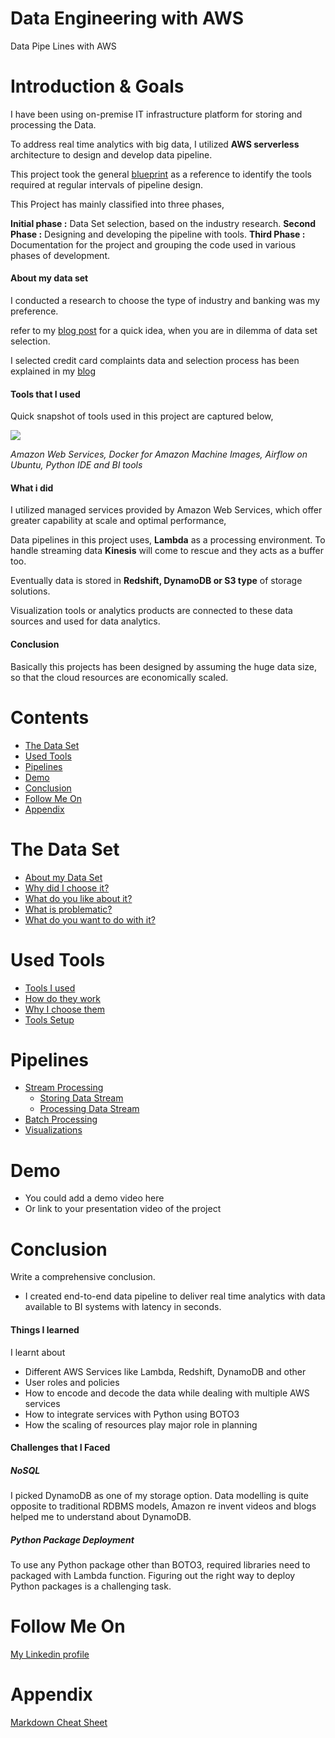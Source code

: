 # Data Engineering with AWS
Data Pipe Lines with AWS

# Introduction & Goals

I have been using on-premise IT infrastructure platform for storing and processing the Data.

To address real time analytics with big data,  I utilized **AWS serverless** architecture to design and develop data pipeline.

This project took the general [blueprint](https://github.com/andkret/Cookbook/blob/master/sections/01-Introduction.md#my-data-science-platform-blueprint) as a reference to
identify the tools required at regular intervals of pipeline design.

This Project has mainly classified into three phases,

  **Initial phase :** Data Set selection, based on the industry research.
  **Second Phase :** Designing and developing the pipeline with tools.
  **Third Phase :** Documentation for the project and grouping the code used in various phases of development.

  #### About my data set

  I conducted a research to choose the type of industry and banking was my preference.
  
  refer to my 
  [blog post](https://www.teamdatascience.com/post/dba-focus-to-work-as-data-engineer) 
  for a quick idea, when you are in dilemma of data set selection.


  I selected credit card complaints data and selection process has been explained in my [blog](https://www.teamdatascience.com/post/data-sets)
  
  #### Tools that I used 

  Quick snapshot of tools used in this project are captured below,


  ![](https://github.com/vijaykothareddy/Data-Engineering/blob/master/Images/tools_used.jpg)

*Amazon Web Services, Docker for Amazon Machine Images, Airflow on Ubuntu, Python IDE and BI tools*
  #### What i did

  I utilized managed services provided by Amazon Web Services, which offer greater capability at scale and optimal performance,

  Data pipelines in this project uses, **Lambda** as a processing environment.  To handle streaming data **Kinesis** will come to rescue and they acts as a buffer too.  
  
  Eventually data is stored in **Redshift, DynamoDB or S3 type** of storage solutions.

  Visualization tools or analytics products are connected to these data sources and used for data analytics.

  #### Conclusion

  Basically this projects has been designed by assuming the huge data size, so that the cloud resources are economically scaled.


# Contents

- [The Data Set](#the-data-set)
- [Used Tools](#used-tools)
- [Pipelines](#pipelines)
- [Demo](#demo)
- [Conclusion](#conclusion)
- [Follow Me On](#follow-me-on)
- [Appendix](#appendix)


# The Data Set
- [About my Data Set](Contents/Dataset.MD)
- [Why did I choose it?](Contents/Dataset.MD)
- [What do you like about it?](Contents/Dataset.MD)
- [What is problematic?](Contents/Dataset.MD)
- [What do you want to do with it?](Contents/Dataset.MD)

# Used Tools
- [Tools I used](Contents/Tools.MD)
- [How do they work]((Contents/Tools.MD))
- [Why I choose them](Contents/Tools.MD)
- [Tools Setup](Contents/Tools.MD)

# Pipelines
- [Stream Processing](Contents/Pipelines.MD)
  - [Storing Data Stream](Contents/Pipelines.MD)
  - [Processing Data Stream](Contents/Pipelines.MD)
- [Batch Processing](Contents/Pipelines.MD)
- [Visualizations](Contents/Pipelines.MD)

# Demo
- You could add a demo video here
- Or link to your presentation video of the project

# Conclusion
Write a comprehensive conclusion.
- I created end-to-end data pipeline to deliver real time analytics with data available to BI systems with latency in seconds.


#### Things I learned 
I learnt about 
  - Different AWS Services like Lambda, Redshift, DynamoDB and other
  - User roles and policies
  - How to encode and decode the data while dealing with multiple AWS services
  - How to integrate services with Python using BOTO3
  - How the scaling of resources play major role in planning
#### Challenges that I Faced

  ##### NoSQL 
  I picked DynamoDB as one of my storage option. Data modelling is quite opposite to traditional RDBMS models, Amazon re invent videos and blogs helped me to understand about DynamoDB.
  ##### Python Package Deployment
  To use any Python package other than BOTO3, required libraries need to packaged with Lambda function.  Figuring out the right way to deploy Python packages is a challenging task.

# Follow Me On


[My Linkedin profile](https://www.linkedin.com/in/kvbr/)

# Appendix

[Markdown Cheat Sheet](https://github.com/adam-p/markdown-here/wiki/Markdown-Cheatsheet)
